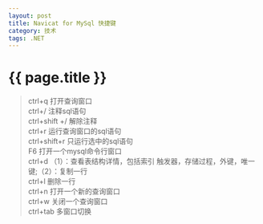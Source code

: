 ```yaml
---
layout: post
title: Navicat for MySql 快捷键
category: 技术
tags: .NET
---
```


{{ page.title }}
===

> ctrl+q            打开查询窗口  
> ctrl+/            注释sql语句  
> ctrl+shift +/     解除注释  
> ctrl+r            运行查询窗口的sql语句  
> ctrl+shift+r      只运行选中的sql语句  
> F6                打开一个mysql命令行窗口  
> ctrl+d           （1）：查看表结构详情，包括索引 触发器，存储过程，外键，唯一键;（2）：复制一行  
> ctrl+l            删除一行  
> ctrl+n            打开一个新的查询窗口  
> ctrl+w            关闭一个查询窗口  
> ctrl+tab          多窗口切换  